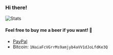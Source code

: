 ### Hi there!
![Stats](https://github-readme-stats.vercel.app/api?username=raphaelquintao&show_icons=true&hide_border=true&disable_animations=true&locale=en&bg_color=0D111700&title_color=ed125b&text_color=inherit&icon_color=fe428e&custom_title=Stats)


#### Feel free to buy me a beer if you want! :beer:
 - [PayPal](https://www.paypal.com/cgi-bin/webscr?cmd=_s-xclick&hosted_button_id=ZLHQD3GQ5YNR6&source=url)
 - Bitcoin: `1NaiaFcVGrrMs9amjyb4aVV1dJoLfdKe3Q`
